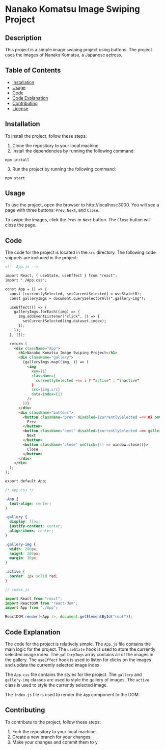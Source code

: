 # Nanako Komatsu Image Swiping Project

## Description

This project is a simple image swiping project using buttons. The project uses the images of Nanako Komatsu, a Japanese actress.

## Table of Contents

- [Installation](<#installation>)
- [Usage](<#usage>)
- [Code](<#code>)
- [Code Explanation](<#code-explanation>)
- [Contributing](<#contributing>)
- [License](<#license>)

<!-- -->

## Installation

To install the project, follow these steps:

1. Clone the repository to your local machine.
2. Install the dependencies by running the following command:

<!-- -->

```
npm install
```

3. Run the project by running the following command:

<!-- -->

```
npm start
```

## Usage

To use the project, open the browser to http://localhost:3000. You will see a page with three buttons: `Prev`, `Next`, and `Close`.

To swipe the images, click the `Prev` or `Next` button. The `Close` button will close the page.

## Code

The code for the project is located in the `src` directory. The following code snippets are included in the project:

```html
<!-- App.js -->

import React, { useState, useEffect } from "react";
import "./App.css";

const App = () => {
  const [currentlySelected, setCurrentSelected] = useState(0);
  const galleryImgs = document.querySelectorAll(".gallery-img");

  useEffect(() => {
    galleryImgs.forEach((img) => {
      img.addEventListener("click", () => {
        setCurrentSelected(img.dataset.index);
      });
    });
  }, []);

  return (
    <div className="App">
      <h1>Nanako Komatsu Image Swiping Project</h1>
      <div className="gallery">
        {galleryImgs.map((img, i) => (
          <img
            key={i}
            className={
              currentlySelected === i ? "active" : "inactive"
            }
            src={img.src}
            data-index={i}
          />
        ))}
      </div>
      <div className="buttons">
        <button className="prev" disabled={currentlySelected === 0} onClick={() => setCurrentSelected(currentlySelected - 1)}>
          Prev
        </button>
        <button className="next" disabled={currentlySelected === galleryImgs.length - 1} onClick={() => setCurrentSelected(currentlySelected + 1)}>
          Next
        </button>
        <button className="close" onClick={() => window.close()}>
          Close
        </button>
      </div>
    </div>
  );
};

export default App;
```

```css
/* App.css */

.App {
  text-align: center;
}

.gallery {
  display: flex;
  justify-content: center;
  align-items: center;
}

.gallery-img {
  width: 200px;
  height: 200px;
  margin: 10px;
}

.active {
  border: 2px solid red;
}
```

```js
// index.js

import React from "react";
import ReactDOM from "react-dom";
import App from "./App";

ReactDOM.render(<App />, document.getElementById("root"));
```

## Code Explanation

The code for the project is relatively simple. The `App.js` file contains the main logic for the project. The `useState` hook is used to store the currently selected image index. The `galleryImgs` array contains all of the images in the gallery. The `useEffect` hook is used to listen for clicks on the images and update the currently selected image index.

The `App.css` file contains the styles for the project. The `gallery` and `gallery-img` classes are used to style the gallery of images. The `active` class is used to style the currently selected image.

The `index.js` file is used to render the `App` component to the DOM.

## Contributing

To contribute to the project, follow these steps:

1. Fork the repository to your local machine.
2. Create a new branch for your changes.
3. Make your changes and commit them to y

<!-- -->

